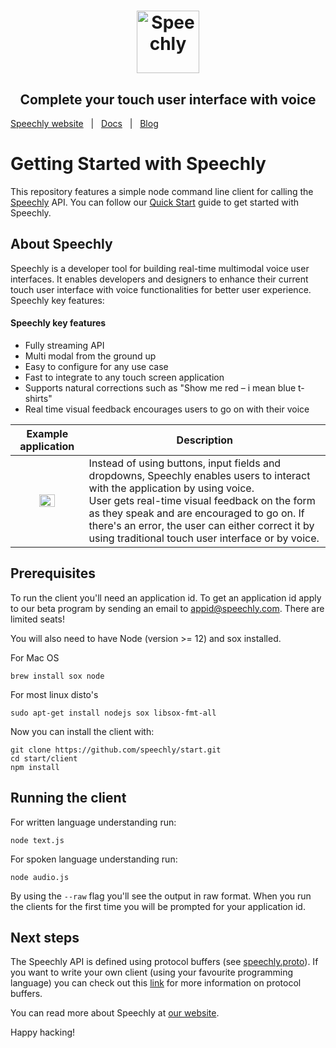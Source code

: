<h1 align="center">
<a href="https://www.speechly.com/?utm_source=github&utm_medium=start&utm_campaign=header"><img src="https://www.speechly.com/images/logo.png" height="100" alt="Speechly"></a>
</h1>
<h2 align="center">
Complete your touch user interface with voice
</h2>

[Speechly website](https://www.speechly.com/?utm_source=github&utm_medium=start&utm_campaign=header)&nbsp;&nbsp;&nbsp;|&nbsp;&nbsp;&nbsp;[Docs](https://www.speechly.com/docs/?utm_source=github&utm_medium=start&utm_campaign=header)&nbsp;&nbsp;&nbsp;|&nbsp;&nbsp;&nbsp;[Blog](https://www.speechly.com/blog/?utm_source=github&utm_medium=start&utm_campaign=header)

# Getting Started with Speechly

This repository features a simple node command line client for calling the [Speechly](https://www.speechly.com/?utm_source=github&utm_medium=start&utm_campaign=text) API. You can follow our [Quick Start](https://www.speechly.com/docs/quick-start/?utm_source=github&utm_medium=start&utm_campaign=text) guide to get started with Speechly.

## About Speechly

Speechly is a developer tool for building real-time multimodal voice user interfaces. It enables developers and designers to enhance their current touch user interface with voice functionalities for better user experience. Speechly key features:

#### Speechly key features

- Fully streaming API
- Multi modal from the ground up
- Easy to configure for any use case
- Fast to integrate to any touch screen application
- Supports natural corrections such as "Show me red – i mean blue t-shirts"
- Real time visual feedback encourages users to go on with their voice

| Example application | Description |
| :---: | --- |
| <img src="https://i.imgur.com/v9o1JHf.gif" width=50%> | Instead of using buttons, input fields and dropdowns, Speechly enables users to interact with the application by using voice. <br />User gets real-time visual feedback on the form as they speak and are encouraged to go on. If there's an error, the user can either correct it by using traditional touch user interface or by voice. |

## Prerequisites

To run the client you'll need an application id. To get an application id apply to our beta program by sending an email to [appid@speechly.com](mailto:appid@speechly.com). There are limited seats!

You will also need to have Node (version >= 12) and sox installed. 

For Mac OS

    brew install sox node

For most linux disto's

    sudo apt-get install nodejs sox libsox-fmt-all

Now you can install the client with: 
    
    git clone https://github.com/speechly/start.git
    cd start/client
    npm install 

## Running the client

For written language understanding run:

    node text.js

For spoken language understanding run:

    node audio.js

By using the `--raw` flag you'll see the output in raw format. When you run the clients for the first time you will be prompted for your application id.   

## Next steps

The Speechly API is defined using protocol buffers (see [speechly.proto](speechly.proto)). If you want to write your own client (using your favourite programming language) you can check out this [link](https://developers.google.com/protocol-buffers/) for more information on protocol buffers.

You can read more about Speechly at [our website](https://www.speechly.com/?utm_source=github&utm_medium=start&utm_campaign=text).

Happy hacking!
